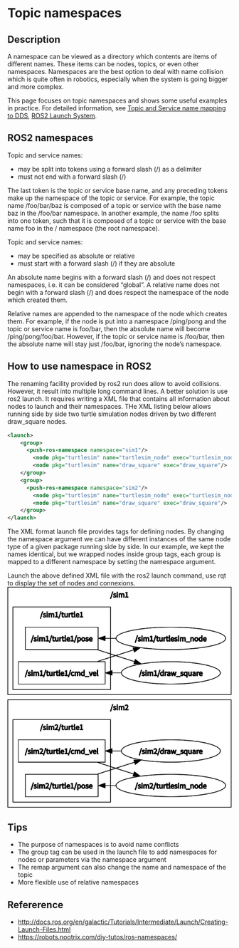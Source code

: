 # Topic namespaces
## Description
A namespace can be viewed as a directory which contents are items of different names. These items can be nodes, topics, or even other namespaces. Namespaces are the best option to deal with name collision which is quite often in robotics, especially when the system is going bigger and more complex.

This page focuses on topic namespaces and shows some useful examples in practice.
For detailed information, see [Topic and Service name mapping to DDS](https://design.ros2.org/articles/topic_and_service_names.html), [ROS2 Launch System](https://design.ros2.org/articles/roslaunch.html).

## ROS2 namespaces
Topic and service names:
- may be split into tokens using a forward slash (/) as a delimiter
- must not end with a forward slash (/)

The last token is the topic or service base name, and any preceding tokens make up the namespace of the topic or service.
For example, the topic name /foo/bar/baz is composed of a topic or service with the base name baz in the /foo/bar namespace. In another example, the name /foo splits into one token, such that it is composed of a topic or service with the base name foo in the / namespace (the root namespace).

Topic and service names:
- may be specified as absolute or relative
- must start with a forward slash (/) if they are absolute

An absolute name begins with a forward slash (/) and does not respect namespaces, i.e. it can be considered “global”. A relative name does not begin with a forward slash (/) and does respect the namespace of the node which created them.

Relative names are appended to the namespace of the node which creates them. For example, if the node is put into a namespace /ping/pong and the topic or service name is foo/bar, then the absolute name will become /ping/pong/foo/bar. However, if the topic or service name is /foo/bar, then the absolute name will stay just /foo/bar, ignoring the node’s namespace.

## How to use namespace in ROS2
The renaming facility provided by ros2 run does allow to avoid collisions. However, it result into multiple long command lines. A better solution is use ros2 launch. It requires writing a XML file that contains all information about nodes to launch and their namespaces. THe XML listing below allows running side by side two turtle simulation nodes driven by two different draw_square nodes.
```xml
<launch>
    <group>
      <push-ros-namespace namespace="sim1"/>
        <node pkg="turtlesim" name="turtlesim_node" exec="turtlesim_node"/>
        <node pkg="turtlesim" name="draw_square" exec="draw_square"/>
    </group>
    <group>
      <push-ros-namespace namespace="sim2"/>
        <node pkg="turtlesim" name="turtlesim_node" exec="turtlesim_node"/>
        <node pkg="turtlesim" name="draw_square" exec="draw_square"/>
    </group>
</launch>
```
The XML format launch file provides tags for defining nodes. By changing the namespace argument we can have different instances of the same node type of a given package running side by side. In our example, we kept the names identical, but we wrapped nodes inside group tags, each group is mapped to a different namespace by setting the namespace argument.

Launch the above defined XML file with the ros2 launch command, use rqt to display the set of nodes and connexions.
![two-namespace-wrapping-identical-nodes-and-topics](images/topic-namespaces/two-namespace-wrapping-identical-node-and-topic.png)

## Tips
- The purpose of namespaces is to avoid name conflicts
- The group tag can be used in the launch file to add namespaces for nodes or parameters via the namespace argument
- The remap argument can also change the name and namespace of the topic
- More flexible use of relative namespaces

## Refererence
 - http://docs.ros.org/en/galactic/Tutorials/Intermediate/Launch/Creating-Launch-Files.html
 - https://robots.nootrix.com/diy-tutos/ros-namespaces/

